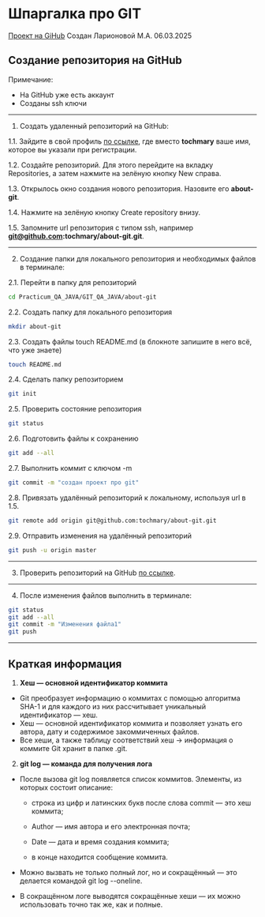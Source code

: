# Шпаргалка про GIT
[Проект на GiHub](https://github.com/tochmary/about-git/blob/master/README.md)
Создан Ларионовой М.А. 06.03.2025

## Создание репозитория на GitHub
Примечание: 
* На GitHub уже есть аккаунт
* Созданы ssh ключи 

---

1. Создать удаленный репозиторий на GitHub:

1.1. Зайдите в свой профиль [по ссылке](https://github.com/tochmary), где вместо **tochmary** ваше имя, которое вы указали при регистрации.

1.2. Создайте репозиторий. Для этого перейдите на вкладку Repositories, а затем нажмите на зелёную кнопку New справа.

1.3. Открылось окно создания нового репозитория. Назовите его **about-git**.

1.4. Нажмите на зелёную кнопку Create repository внизу.

1.5. Запомните url репозитория с типом ssh, например **git@github.com:tochmary/about-git.git**.

---

2. Создание папки для локального репозитория и необходимых файлов в терминале:

2.1. Перейти в папку для репозиторий

```bash
cd Practicum_QA_JAVA/GIT_QA_JAVA/about-git
```
2.2. Создать папку для локального репозитория

```bash
mkdir about-git
```
2.3. Создать файлы touch README.md (в блокноте запишите в него всё, что уже знаете)

```bash
touch README.md
```
2.4. Сделать папку репозиторием

```bash
git init
```
2.5. Проверить состояние репозитория

```bash
git status
```
2.6. Подготовить файлы к сохранению

```bash
git add --all
```
2.7. Выполнить коммит с ключом -m

```bash
git commit -m "создан проект про git"
```

2.8. Привязать удалённый репозиторий к локальному, используя url в 1.5.

```bash
git remote add origin git@github.com:tochmary/about-git.git
```

2.9. Отправить изменения на удалённый репозиторий

```bash
git push -u origin master
```
---

3. Проверить репозиторий на GitHub [по ссылке](https://github.com/tochmary/about-git).

---

4. После изменения файлов выполнить в терминале:

```bash
git status
git add --all
git commit -m "Изменения файла1"
git push 
```
---

## Краткая информация

1. **Хеш — основной идентификатор коммита**
* Git преобразует информацию о коммитах с помощью алгоритма SHA-1 и для каждого из них рассчитывает уникальный идентификатор — хеш.
* Хеш — основной идентификатор коммита и позволяет узнать его автора, дату и содержимое закоммиченных файлов.
* Все хеши, а также таблицу соответствий хеш → информация о коммите Git хранит в папке .git.

2. **git log — команда для получения лога**
- После вызова git log появляется список коммитов. Элементы, из которых состоит описание:

    - строка из цифр и латинских букв после слова commit — это хеш коммита;

    - Author — имя автора и его электронная почта;

    - Date — дата и время создания коммита;

    - в конце находится сообщение коммита.

- Можно вызвать не только полный лог, но и сокращённый — это делается командой git log --oneline.
- В сокращённом логе выводятся сокращённые хеши — их можно использовать точно так же, как и полные.